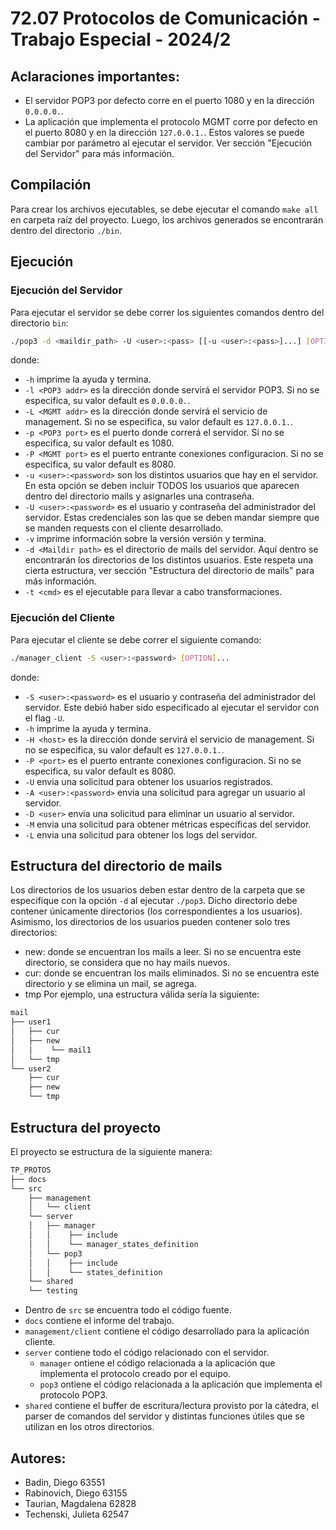 
# 72.07 Protocolos de Comunicación - Trabajo Especial - 2024/2

## Aclaraciones importantes:
- El servidor POP3 por defecto corre en el puerto 1080 y en la dirección `0.0.0.0.`.
- La aplicación que implementa el protocolo MGMT corre por defecto en el puerto 8080 y en la dirección `127.0.0.1.`.
Estos valores se puede cambiar por parámetro al ejecutar el servidor. Ver sección "Ejecución del Servidor" para más información.

## Compilación
Para crear los archivos ejecutables, se debe ejecutar el comando `make all` en carpeta raíz del proyecto.
Luego, los archivos generados se encontrarán dentro del directorio `./bin`.

## Ejecución
### Ejecución del Servidor
Para ejecutar el servidor se debe correr los siguientes comandos dentro del directorio `bin`:
```bash
./pop3 -d <maildir_path> -U <user>:<pass> [[-u <user>:<pass>]...] [OPTION]...
```
donde: 
- `-h` imprime la ayuda y termina.
- `-l <POP3 addr>` es la dirección donde servirá el servidor POP3. Si no se especifica, su valor default es `0.0.0.0.`.
- `-L <MGMT addr>` es la dirección donde servirá el servicio de management. Si no se especifica, su valor default es `127.0.0.1.`.
- `-p <POP3 port>` es el puerto donde correrá el servidor. Si no se especifica, su valor default es 1080.
- `-P <MGMT port>` es el puerto entrante conexiones configuracion. Si no se especifica, su valor default es 8080.
- `-u <user>:<password>` son los distintos usuarios que hay en el servidor. En esta opción se deben incluir TODOS los usuarios que aparecen dentro del directorio mails y asignarles una contraseña.
- `-U <user>:<password>` es el usuario y contraseña del administrador del servidor. Estas credenciales son las que se deben mandar siempre que se manden requests con el cliente desarrollado.
- `-v` imprime información sobre la versión versión y termina.
- `-d <Maildir path>` es el directorio de mails del servidor. Aquí dentro se encontrarán los directorios de los distintos usuarios. Este respeta una cierta estructura, ver sección "Estructura del directorio de mails" para más información.
- `-t <cmd>` es el ejecutable para llevar a cabo transformaciones.

### Ejecución del Cliente
Para ejecutar el cliente se debe correr el siguiente comando:
```bash
./manager_client -S <user>:<password> [OPTION]...
```
donde:
- `-S <user>:<password>` es el usuario y contraseña del administrador del servidor. Este debió haber sido especificado al ejecutar el servidor con el flag `-U`.
- `-h` imprime la ayuda y termina.
- `-H <host>` es la dirección donde servirá el servicio de management. Si no se especifica, su valor default es `127.0.0.1.`.
- `-P <port>` es el puerto entrante conexiones configuracion. Si no se especifica, su valor default es 8080.
- `-U` envia una solicitud para obtener los usuarios registrados.
- `-A <user>:<password>` envia una solicitud para agregar un usuario al servidor.
- `-D <user>` envia una solicitud para eliminar un usuario al servidor.
- `-M` envia una solicitud para obtener métricas específicas del servidor.
- `-L` envia una solicitud para obtener los logs del servidor.

## Estructura del directorio de mails
Los directorios de los usuarios deben estar dentro de la carpeta que se especifique con la opción `-d` al ejecutar `./pop3`.
Dicho directorio debe contener únicamente directorios (los correspondientes a los usuarios). Asimismo, los directorios de los usuarios pueden contener solo tres directorios:
- new: donde se encuentran los mails a leer. Si no se encuentra este directorio, se considera que no hay mails nuevos.
- cur: donde se encuentran los mails eliminados. Si no se encuentra este directorio y se elimina un mail, se agrega.
- tmp
Por ejemplo, una estructura válida sería la siguiente:
```bash
mail
├── user1
│   ├── cur
│   ├── new
│   │    └── mail1
│   └── tmp
└── user2
    ├── cur
    ├── new
    └── tmp
```

## Estructura del proyecto
El proyecto se estructura de la siguiente manera:
```bash
TP_PROTOS
├── docs
└── src
    ├── management
    │   └── client
    └── server
    │   ├── manager
    │   │    ├── include
    │   │    └── manager_states_definition
    │   └── pop3
    │   │    ├── include
    │   │    └── states_definition
    └── shared
    └── testing
```
- Dentro de `src` se encuentra todo el código fuente.
- `docs` contiene el informe del trabajo.
- `management/client` contiene el código desarrollado para la aplicación cliente.
- `server` contiene todo el código relacionado con el servidor.
    - `manager` ontiene el código relacionada a la aplicación que implementa el protocolo creado por el equipo.
    - `pop3` ontiene el código relacionada a la aplicación que implementa el protocolo POP3.
- `shared` contiene el buffer de escritura/lectura provisto por la cátedra, el parser de comandos del servidor y distintas funciones útiles que se utilizan en los otros directorios.


## Autores: 

- Badin, Diego            63551
- Rabinovich, Diego       63155
- Taurian, Magdalena      62828
- Techenski, Julieta      62547
